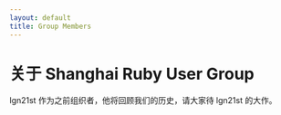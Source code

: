 ```yaml
---
layout: default
title: Group Members
---
```


# 关于 Shanghai Ruby User Group

lgn21st 作为之前组织者，他将回顾我们的历史，请大家待 lgn21st 的大作。


